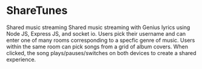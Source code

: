 # ShareTunes
Shared music streaming
Shared music streaming with Genius lyrics using Node JS, Express JS, and socket io. Users pick their username and can enter one of many rooms corresponding to a specfic genre of music. Users within the same room can pick songs from a grid of album covers. When clicked, the song plays/pauses/switches on both devices to create a shared experience. 
